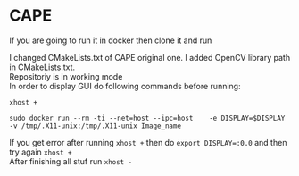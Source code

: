 # CAPE

If you are going to run it in docker then clone it and run

I changed CMakeLists.txt of CAPE original one. I added OpenCV library path in CMakeLists.txt. <br>
Repositoriy is in working mode
<br>
In order to display GUI do following commands before running:
<br>
```
xhost +

sudo docker run --rm -ti --net=host --ipc=host    -e DISPLAY=$DISPLAY    -v /tmp/.X11-unix:/tmp/.X11-unix Image_name
```

If you get error after running `xhost +` then do `export DISPLAY=:0.0` and then try again `xhost + `
<br>
After finishing all stuf run `xhost - `
